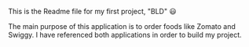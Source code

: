 This is the Readme file for my first project, "BLD" 😃

The main purpose of this application is to order foods like Zomato and Swiggy. I have referenced both applications in order to build my project.